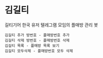 # 김길티

길티기어 한국 유저 텔레그램 모임의 플매방 관리 봇

```
김길티 추가 방번호 - 플매방번호 추가
김길티 삭제 방번호 - 플매방번호 삭제
김길티 목록 - 플매방 목록 보기
김길티 모두삭제 - 플매방번호 모두 삭제
```
